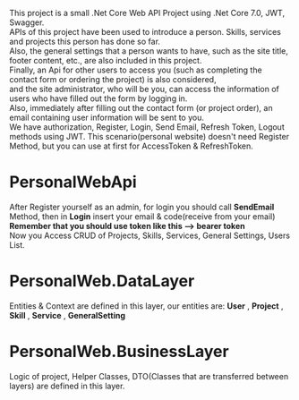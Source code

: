 This project is a small .Net Core Web API Project using .Net Core 7.0, JWT, Swagger.<br />
APIs of this project have been used to introduce a person. Skills, services and projects this person has done so far.<br />
Also, the general settings that a person wants to have, such as the site title, footer content, etc., are also included in this project.<br />
Finally, an Api for other users to access you (such as completing the contact form or ordering the project) is also considered,<br />
and the site administrator, who will be you, can access the information of users who have filled out the form by logging in.<br />
Also, immediately after filling out the contact form (or project order), an email containing user information will be sent to you.<br />
We have authorization, Register, Login, Send Email, Refresh Token, Logout methods using JWT. This scenario(personal website) doesn't need Register Method,
but you can use at first for AccessToken & RefreshToken.

# PersonalWebApi
After Register yourself as an admin, for login you should call **SendEmail** Method, then in **Login** insert your email & code(receive from your email)<br />
**Remember that you should use token like this --> bearer token**<br />
Now you Access CRUD of Projects, Skills, Services, General Settings, Users List.<br />

# PersonalWeb.DataLayer
Entities & Context are defined in this layer, our entities are: **User** , **Project** , **Skill** , **Service** , **GeneralSetting**

# PersonalWeb.BusinessLayer
Logic of project, Helper Classes, DTO(Classes that are transferred between layers)  are defined in this layer.
